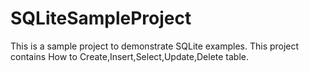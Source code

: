 # SQLiteSampleProject
This is a sample project to demonstrate SQLite examples.
This project contains How to Create,Insert,Select,Update,Delete table.


